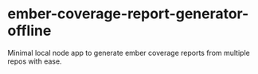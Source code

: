 # ember-coverage-report-generator-offline
Minimal local node app to generate ember coverage reports from multiple repos with ease.
